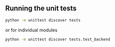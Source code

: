 Running the unit tests
----------------------
```sh
python -m unittest discover tests
```
or for individual modules
```sh
python -m unittest discover tests.test_backend
```
